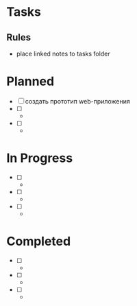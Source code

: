 # Tasks

## Rules
- place linked notes to tasks folder

# Planned

- [ ] создать прототип web-приложения
- [ ] -
- [ ] -

# In Progress

- [ ] -
- [ ] -
- [ ] -

# Completed

- [ ] -
- [ ] -
- [ ] -


